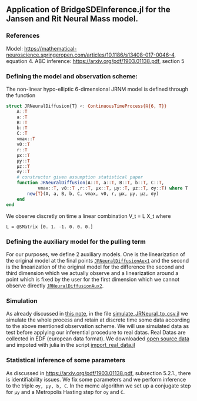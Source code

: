 ## Application of BridgeSDEInference.jl for the Jansen and Rit Neural Mass model.
### References
Model: https://mathematical-neuroscience.springeropen.com/articles/10.1186/s13408-017-0046-4, equation 4.
ABC inference: https://arxiv.org/pdf/1903.01138.pdf, section 5
### Defining the model and observation scheme:
The non-linear hypo-elliptic 6-dimensional JRNM model is defined through the function
```julia
struct JRNeuralDiffusion{T} <: ContinuousTimeProcess{ℝ{6, T}}
    A::T
    a::T
    B::T
    b::T
    C::T
    νmax::T
    v0::T
    r::T
    μx::T
    μy::T
    μz::T
    σy::T
    # constructor given assumption statistical paper
    function JRNeuralDiffusion(A::T, a::T, B::T, b::T, C::T,
            νmax::T, v0::T ,r::T, μx::T, μy::T, μz::T, σy::T) where T
        new{T}(A, a, B, b, C, νmax, v0, r, μx, μy, μz, σy)
    end
end
```
We observe discretly on time a linear combination V_t = L X_t where
```
L = @SMatrix [0. 1. -1. 0. 0. 0.]
```
### Defining the auxiliary model for the pulling term
For our purposes, we define 2 auxiliary models. One is the linearization of the original model at the final points [`JRNeuralDiffusionAux1`](https://github.com/mmider/BridgeSDEInference.jl/blob/c2b938c2c528167bf1f3231fc52ce7a452b7b865/src/JRNeural.jl#L114) and the second is the linearization of the original model for the difference the second and third dimension which we actually observe and a linearization around a point which is fixed by the user for the first dimension which we cannot observe directly [`JRNeuralDiffusionAux2`](https://github.com/mmider/BridgeSDEInference.jl/blob/c2b938c2c528167bf1f3231fc52ce7a452b7b865/src/JRNeural.jl#L222).

### Simulation
As already discussed in [this note](docs/generate_data.md), in the file [simulate_JRNeural_to_csv.jl](../scripts/simulate_JRNeural_to_csv.jl) we simulate the whole process and retain at discrete time some data according to the above mentioned observation scheme. We will use simulated data as test before applying our inferential procedure to real datas. Real Datas are collected in EDF (european data format). We downloaded [open source data](https://archive.physionet.org/pn6/chbmit/) and impoted with julia in the script [import_real_data.jl](../scripts/import_real_data.jl)

### Statistical inference of some parameters
As discussed in https://arxiv.org/pdf/1903.01138.pdf, subsection 5.2.1., there is identifiability issues. We fix some parameters and we perform inference to the triple `σy, μy, b, C`. In the mcmc algorithm we set up a  conjugate step for `μy` and a Metropolis Hasting step for `σy` and `C`.  

















